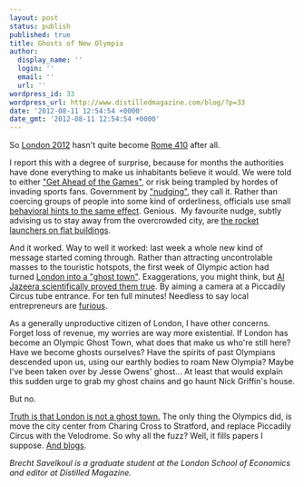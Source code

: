 ```yaml
---
layout: post
status: publish
published: true
title: Ghosts of New Olympia
author:
  display_name: ''
  login: ''
  email: ''
  url: ''
wordpress_id: 33
wordpress_url: http://www.distilledmagazine.com/blog/?p=33
date: '2012-08-11 12:54:54 +0000'
date_gmt: '2012-08-11 12:54:54 +0000'
---
```

<p id="top">So <a href="http://distilledmagazine.com/wp-content/uploads/2012/08/390009-london-olympics-opening-ceremony.jpg" target="_blank">London 2012</a> hasn't quite become <a href="http://distilledmagazine.com/wp-content/uploads/2012/08/rome2.jpg" target="_blank">Rome 410</a> after all.</p>
<p>I report this with a degree of surprise, because for months the authorities have done everything to make us inhabitants believe it would. We were told to either <a href="www.getaheadofthegames.com/" target="_blank">"Get Ahead of the Games"</a>, or risk being trampled by hordes of invading sports fans. Government by <a href="http://distilledmagazine.com/wp-content/uploads/2012/08/21560268" target="_blank">"nudging"</a>, they call it. Rather than coercing groups of people into some kind of orderliness, officials use small <a href="http://distilledmagazine.com/wp-content/uploads/2012/08/21551032" target="_blank">behavioral hints to the same effect</a>. Genious.  My favourite nudge, subtly advising us to stay away from the overcrowded city, are <a href="http://distilledmagazine.com/wp-content/uploads/2012/08/london-rooftops-missiles-olympic-games" target="_blank">the rocket launchers on flat buildings</a>.</p>
<p><!--more--></p>
<p>And it worked. Way to well it worked: last week a whole new kind of message started coming through. Rather than attracting uncontrolable masses to the touristic hotspots, the first week of Olympic action had turned <a href="http://distilledmagazine.com/wp-content/uploads/2012/08/search?q=london+%22ghost+town%22" target="_blank">London into a "ghost town"</a>. Exaggerations, you might think, but <a href="http://distilledmagazine.com/wp-content/uploads/2012/08/201281181349433184.html" target="_blank">Al Jazeera scientifically proved them true</a>. By aiming a camera at a Piccadily Circus tube entrance. For ten full minutes! Needless to say local entrepreneurs are <a href="http://http://www.cityam.com/forum/why-boris-owes-me-90000-olympic-damage" target="_blank">furious</a>.</p>
<p>As a generally unproductive citizen of London, I have other concerns. Forget loss of revenue, my worries are way more existential. If London has become an Olympic Ghost Town, what does that make us who're still here? Have we become ghosts ourselves? Have the spirits of past Olympians descended upon us, using our earthly bodies to roam New Olympia? Maybe I've been taken over by Jesse Owens' ghost... At least that would explain this sudden urge to grab my ghost chains and go haunt Nick Griffin's house.</p>
<p>But no.</p>
<p><a href="http://distilledmagazine.com/wp-content/uploads/2012/08/uk-england-london-19150249" target="_blank">Truth is that London is not a ghost town.</a> The only thing the Olympics did, is move the city center from Charing Cross to Stratford, and replace Piccadily Circus with the Velodrome. So why all the fuzz? Well, it fills papers I suppose. <a href="http://www.distilledmagazine.com/blog/">And blogs</a>.</p>
<p><em>Brecht Savelkoul is a graduate student at the London School of Economics and  editor at Distilled Magazine.</em></p>

